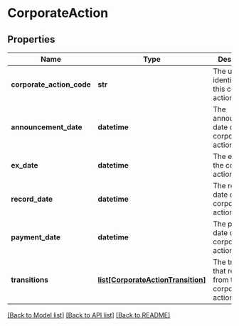 # CorporateAction

## Properties
Name | Type | Description | Notes
------------ | ------------- | ------------- | -------------
**corporate_action_code** | **str** | The unique identifier of this corporate action | 
**announcement_date** | **datetime** | The announcement date of the corporate action | [optional] 
**ex_date** | **datetime** | The ex date of the corporate action | [optional] 
**record_date** | **datetime** | The record date of the corporate action | [optional] 
**payment_date** | **datetime** | The payment date of the corporate action | [optional] 
**transitions** | [**list[CorporateActionTransition]**](CorporateActionTransition.md) | The transitions that result from this corporate action | [optional] 

[[Back to Model list]](../README.md#documentation-for-models) [[Back to API list]](../README.md#documentation-for-api-endpoints) [[Back to README]](../README.md)


